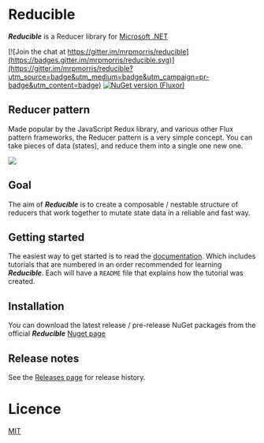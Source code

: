# Reducible

***Reducible*** is a Reducer library for [Microsoft .NET](https://dotnet.microsoft.com/)

[![Join the chat at https://gitter.im/mrpmorris/reducible](https://badges.gitter.im/mrpmorris/reducible.svg)](https://gitter.im/mrpmorris/reducible?utm_source=badge&utm_medium=badge&utm_campaign=pr-badge&utm_content=badge)
[![NuGet version (Fluxor)](https://img.shields.io/nuget/v/Fluxor.svg?style=flat-square)](https://www.nuget.org/packages/Fluxor/)

## Reducer pattern

Made popular by the JavaScript Redux library, and various other Flux pattern frameworks,
the Reducer pattern is a very simple concept. You can take pieces of data (states),
and reduce them into a single one new one.

![](./Images/reducer-explanation-1.jpg)

## Goal
The aim of ***Reducible*** is to create a composable / nestable structure of reducers
that work together to mutate state data in a reliable and fast way.

## Getting started

The easiest way to get started is to read the [documentation](./Docs/README.md).
Which includes tutorials that are numbered in an order recommended for learning
***Reducible***. Each will have a `README` file that explains how the tutorial was created.

## Installation
You can download the latest release / pre-release NuGet packages from the official
***Reducible*** [Nuget page](https://www.nuget.org/packages/Reducible/)

## Release notes
See the [Releases page](./Docs/releases.md) for release history.

# Licence
[MIT](https://opensource.org/licenses/MIT)
